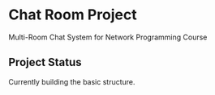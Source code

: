 # Chat Room Project
Multi-Room Chat System for Network Programming Course
## Project Status
Currently building the basic structure.